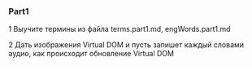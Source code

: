 ### Part1

1 Выучите термины из файла terms.part1.md, engWords.part1.md

2 Дать изображения Virtual DOM и пусть запишет каждый словами аудио, как происходит обновление Virtual DOM
